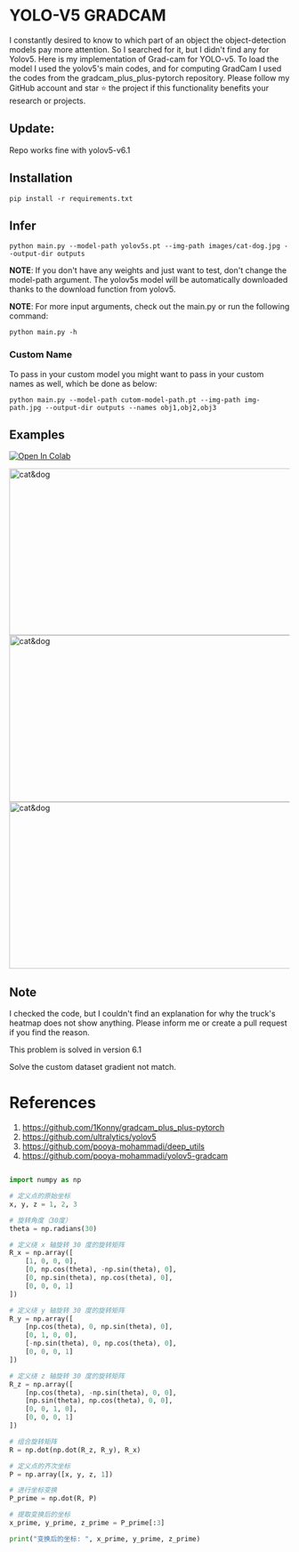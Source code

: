 # YOLO-V5 GRADCAM

I constantly desired to know to which part of an object the object-detection models pay more attention. So I searched for it, but I didn't find any for Yolov5.
Here is my implementation of Grad-cam for YOLO-v5. To load the model I used the yolov5's main codes, and for computing GradCam I used the codes from the gradcam_plus_plus-pytorch repository.
Please follow my GitHub account and star ⭐ the project if this functionality benefits your research or projects.

## Update:
Repo works fine with yolov5-v6.1


## Installation
`pip install -r requirements.txt`

## Infer
`python main.py --model-path yolov5s.pt --img-path images/cat-dog.jpg --output-dir outputs`

**NOTE**: If you don't have any weights and just want to test, don't change the model-path argument. The yolov5s model will be automatically downloaded thanks to the download function from yolov5. 

**NOTE**: For more input arguments, check out the main.py or run the following command:

```python main.py -h```

### Custom Name
To pass in your custom model you might want to pass in your custom names as well, which be done as below:
```
python main.py --model-path cutom-model-path.pt --img-path img-path.jpg --output-dir outputs --names obj1,obj2,obj3 
```
## Examples
[![Open In Colab](https://colab.research.google.com/assets/colab-badge.svg)](https://colab.research.google.com/github/pooya-mohammadi/yolov5-gradcam/blob/master/main.ipynb)

<img src="https://raw.githubusercontent.com/pooya-mohammadi/yolov5-gradcam/master/outputs/eagle-res.jpg" alt="cat&dog" height="300" width="1200">
<img src="https://raw.githubusercontent.com/pooya-mohammadi/yolov5-gradcam/master/outputs/cat-dog-res.jpg" alt="cat&dog" height="300" width="1200">
<img src="https://raw.githubusercontent.com/pooya-mohammadi/yolov5-gradcam/master/outputs/dog-res.jpg" alt="cat&dog" height="300" width="1200">

## Note
I checked the code, but I couldn't find an explanation for why the truck's heatmap does not show anything. Please inform me or create a pull request if you find the reason.

This problem is solved in version 6.1

Solve the custom dataset gradient not match.

# References
1. https://github.com/1Konny/gradcam_plus_plus-pytorch
2. https://github.com/ultralytics/yolov5
3. https://github.com/pooya-mohammadi/deep_utils
4. https://github.com/pooya-mohammadi/yolov5-gradcam
```python

import numpy as np

# 定义点的原始坐标
x, y, z = 1, 2, 3

# 旋转角度（30度）
theta = np.radians(30)

# 定义绕 x 轴旋转 30 度的旋转矩阵
R_x = np.array([
    [1, 0, 0, 0],
    [0, np.cos(theta), -np.sin(theta), 0],
    [0, np.sin(theta), np.cos(theta), 0],
    [0, 0, 0, 1]
])

# 定义绕 y 轴旋转 30 度的旋转矩阵
R_y = np.array([
    [np.cos(theta), 0, np.sin(theta), 0],
    [0, 1, 0, 0],
    [-np.sin(theta), 0, np.cos(theta), 0],
    [0, 0, 0, 1]
])

# 定义绕 z 轴旋转 30 度的旋转矩阵
R_z = np.array([
    [np.cos(theta), -np.sin(theta), 0, 0],
    [np.sin(theta), np.cos(theta), 0, 0],
    [0, 0, 1, 0],
    [0, 0, 0, 1]
])

# 组合旋转矩阵
R = np.dot(np.dot(R_z, R_y), R_x)

# 定义点的齐次坐标
P = np.array([x, y, z, 1])

# 进行坐标变换
P_prime = np.dot(R, P)

# 提取变换后的坐标
x_prime, y_prime, z_prime = P_prime[:3]

print("变换后的坐标: ", x_prime, y_prime, z_prime)